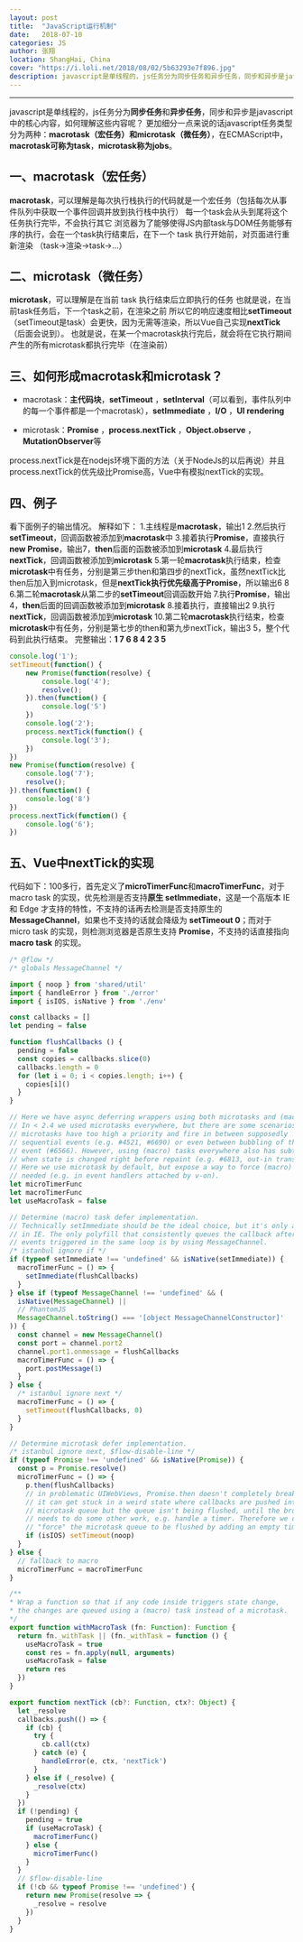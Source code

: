 ```yaml
---
layout: post
title:  "JavaScript运行机制"
date:   2018-07-10
categories: JS
author: 张翔
location: ShangHai, China
cover: "https://i.loli.net/2018/08/02/5b63293e7f896.jpg"
description: javascript是单线程的，js任务分为同步任务和异步任务，同步和异步是javascript中的核心内容！这篇主要解析javascript的运行机制！
---
```

---
javascript是单线程的，js任务分为**同步任务**和**异步任务**，同步和异步是javascript中的核心内容，如何理解这些内容呢？
更加细分一点来说的话javascript任务类型分为两种：**macrotask（宏任务）**和**microtask（微任务）**，在ECMAScript中，**macrotask可称为task**，**microtask称为jobs**。

## 一、macrotask（宏任务）
**macrotask**，可以理解是每次执行栈执行的代码就是一个宏任务（包括每次从事件队列中获取一个事件回调并放到执行栈中执行）
每一个task会从头到尾将这个任务执行完毕，不会执行其它
浏览器为了能够使得JS内部task与DOM任务能够有序的执行，会在一个task执行结束后，在下一个 task 执行开始前，对页面进行重新渲染
（task->渲染->task->...）

## 二、microtask（微任务）
**microtask**，可以理解是在当前 task 执行结束后立即执行的任务
也就是说，在当前task任务后，下一个task之前，在渲染之前
所以它的响应速度相比**setTimeout**（setTimeout是task）会更快，因为无需等渲染，所以Vue自己实现**nextTick**（后面会说到）。
也就是说，在某一个macrotask执行完后，就会将在它执行期间产生的所有microtask都执行完毕（在渲染前）

## 三、如何形成macrotask和microtask？

 - macrotask：**主代码块**，**setTimeout**
   ，**setInterval**（可以看到，事件队列中的每一个事件都是一个macrotask），**setImmediate**
   ，**I/O** ，**UI rendering**

 - microtask：**Promise** ，**process.nextTick** ，**Object.observe**
   ，**MutationObserver**等

process.nextTick是在nodejs环境下面的方法（关于NodeJs的以后再说）并且process.nextTick的优先级比Promise高，Vue中有模拟nextTick的实现。

## 四、例子
看下面例子的输出情况。
解释如下：
1.主线程是**macrotask**，输出1
2.然后执行**setTimeout**，回调函数被添加到**macrotask**中
3.接着执行**Promise**，直接执行**new Promise**，输出7，**then**后面的函数被添加到**microtask**
4.最后执行**nextTick**，回调函数被添加到**microtask**
5.第一轮**macrotask**执行结束，检查**microtask**中有任务，分别是第三步then和第四步的nextTick，虽然nextTick比then后加入到microtask，但是**nextTick执行优先级高于Promise**，所以输出6 8
6.第二轮**macrotask**从第二步的**setTimeout**回调函数开始
7.执行**Promise**，输出4，**then**后面的回调函数被添加到**microtask**
8.接着执行，直接输出2
9.执行**nextTick**，回调函数被添加到**microtask**
10.第二轮**macrotask**执行结束，检查**microtask**中有任务，分别是第七步的then和第九步nextTick，输出3 5，整个代码到此执行结束。
完整输出：**1 7 6 8 4 2 3 5**

```javascript
console.log('1');
setTimeout(function() {
    new Promise(function(resolve) {
        console.log('4');
        resolve();
    }).then(function() {
        console.log('5')
    })
    console.log('2');
    process.nextTick(function() {
        console.log('3');
    })
})
new Promise(function(resolve) {
    console.log('7');
    resolve();
}).then(function() {
    console.log('8')
})
process.nextTick(function() {
    console.log('6');
})
```

## 五、Vue中nextTick的实现

代码如下：100多行，首先定义了**microTimerFunc**和**macroTimerFunc**，对于 macro task 的实现，优先检测是否支持**原生 setImmediate**，这是一个高版本 IE 和 Edge 才支持的特性，不支持的话再去检测是否支持原生的 **MessageChannel**，如果也不支持的话就会降级为 **setTimeout 0**；而对于 micro task 的实现，则检测浏览器是否原生支持 **Promise**，不支持的话直接指向 **macro task** 的实现。

```javascript
/* @flow */
/* globals MessageChannel */

import { noop } from 'shared/util'
import { handleError } from './error'
import { isIOS, isNative } from './env'

const callbacks = []
let pending = false

function flushCallbacks () {
  pending = false
  const copies = callbacks.slice(0)
  callbacks.length = 0
  for (let i = 0; i < copies.length; i++) {
    copies[i]()
  }
}

// Here we have async deferring wrappers using both microtasks and (macro) tasks.
// In < 2.4 we used microtasks everywhere, but there are some scenarios where
// microtasks have too high a priority and fire in between supposedly
// sequential events (e.g. #4521, #6690) or even between bubbling of the same
// event (#6566). However, using (macro) tasks everywhere also has subtle problems
// when state is changed right before repaint (e.g. #6813, out-in transitions).
// Here we use microtask by default, but expose a way to force (macro) task when
// needed (e.g. in event handlers attached by v-on).
let microTimerFunc
let macroTimerFunc
let useMacroTask = false

// Determine (macro) task defer implementation.
// Technically setImmediate should be the ideal choice, but it's only available
// in IE. The only polyfill that consistently queues the callback after all DOM
// events triggered in the same loop is by using MessageChannel.
/* istanbul ignore if */
if (typeof setImmediate !== 'undefined' && isNative(setImmediate)) {
  macroTimerFunc = () => {
    setImmediate(flushCallbacks)
  }
} else if (typeof MessageChannel !== 'undefined' && (
  isNative(MessageChannel) ||
  // PhantomJS
  MessageChannel.toString() === '[object MessageChannelConstructor]'
)) {
  const channel = new MessageChannel()
  const port = channel.port2
  channel.port1.onmessage = flushCallbacks
  macroTimerFunc = () => {
    port.postMessage(1)
  }
} else {
  /* istanbul ignore next */
  macroTimerFunc = () => {
    setTimeout(flushCallbacks, 0)
  }
}

// Determine microtask defer implementation.
/* istanbul ignore next, $flow-disable-line */
if (typeof Promise !== 'undefined' && isNative(Promise)) {
  const p = Promise.resolve()
  microTimerFunc = () => {
    p.then(flushCallbacks)
    // in problematic UIWebViews, Promise.then doesn't completely break, but
    // it can get stuck in a weird state where callbacks are pushed into the
    // microtask queue but the queue isn't being flushed, until the browser
    // needs to do some other work, e.g. handle a timer. Therefore we can
    // "force" the microtask queue to be flushed by adding an empty timer.
    if (isIOS) setTimeout(noop)
  }
} else {
  // fallback to macro
  microTimerFunc = macroTimerFunc
}

/**
* Wrap a function so that if any code inside triggers state change,
* the changes are queued using a (macro) task instead of a microtask.
*/
export function withMacroTask (fn: Function): Function {
  return fn._withTask || (fn._withTask = function () {
    useMacroTask = true
    const res = fn.apply(null, arguments)
    useMacroTask = false
    return res
  })
}

export function nextTick (cb?: Function, ctx?: Object) {
  let _resolve
  callbacks.push(() => {
    if (cb) {
      try {
        cb.call(ctx)
      } catch (e) {
        handleError(e, ctx, 'nextTick')
      }
    } else if (_resolve) {
      _resolve(ctx)
    }
  })
  if (!pending) {
    pending = true
    if (useMacroTask) {
      macroTimerFunc()
    } else {
      microTimerFunc()
    }
  }
  // $flow-disable-line
  if (!cb && typeof Promise !== 'undefined') {
    return new Promise(resolve => {
      _resolve = resolve
    })
  }
}
```